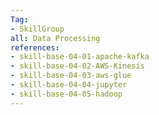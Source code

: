 ```yaml
---
Tag: 
- SkillGroup
all: Data Processing
references:
- skill-base-04-01-apache-kafka  
- skill-base-04-02-AWS-Kinesis   
- skill-base-04-03-aws-glue
- skill-base-04-04-jupyter
- skill-base-04-05-hadoop
---
```


